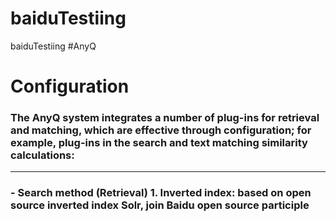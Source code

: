 # baiduTestiing
baiduTestiing
#AnyQ
<h1> Configuration</h1>

<h3>The AnyQ system integrates a number of plug-ins for retrieval and matching, which are effective through configuration; for example, plug-ins in the search and text matching similarity calculations:</h3>
<hr>
<h3>
- Search method (Retrieval)
  1. Inverted index: based on open source inverted index Solr, join Baidu open source participle
  
